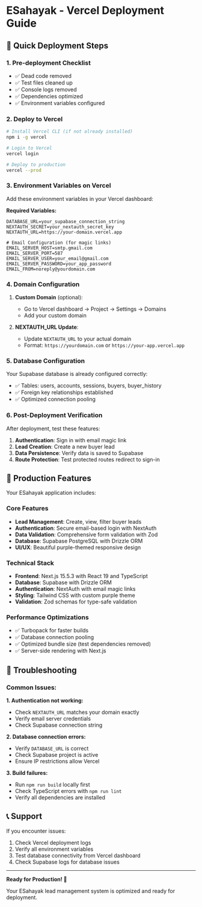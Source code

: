 # ESahayak - Vercel Deployment Guide

## 🚀 Quick Deployment Steps

### 1. Pre-deployment Checklist

- ✅ Dead code removed
- ✅ Test files cleaned up
- ✅ Console logs removed
- ✅ Dependencies optimized
- ✅ Environment variables configured

### 2. Deploy to Vercel

```bash
# Install Vercel CLI (if not already installed)
npm i -g vercel

# Login to Vercel
vercel login

# Deploy to production
vercel --prod
```

### 3. Environment Variables on Vercel

Add these environment variables in your Vercel dashboard:

**Required Variables:**

```env
DATABASE_URL=your_supabase_connection_string
NEXTAUTH_SECRET=your_nextauth_secret_key
NEXTAUTH_URL=https://your-domain.vercel.app

# Email Configuration (for magic links)
EMAIL_SERVER_HOST=smtp.gmail.com
EMAIL_SERVER_PORT=587
EMAIL_SERVER_USER=your_email@gmail.com
EMAIL_SERVER_PASSWORD=your_app_password
EMAIL_FROM=noreply@yourdomain.com
```

### 4. Domain Configuration

1. **Custom Domain** (optional):

   - Go to Vercel dashboard → Project → Settings → Domains
   - Add your custom domain

2. **NEXTAUTH_URL Update**:
   - Update `NEXTAUTH_URL` to your actual domain
   - Format: `https://yourdomain.com` or `https://your-app.vercel.app`

### 5. Database Configuration

Your Supabase database is already configured correctly:

- ✅ Tables: users, accounts, sessions, buyers, buyer_history
- ✅ Foreign key relationships established
- ✅ Optimized connection pooling

### 6. Post-Deployment Verification

After deployment, test these features:

1. **Authentication**: Sign in with email magic link
2. **Lead Creation**: Create a new buyer lead
3. **Data Persistence**: Verify data is saved to Supabase
4. **Route Protection**: Test protected routes redirect to sign-in

## 🎯 Production Features

Your ESahayak application includes:

### Core Features

- **Lead Management**: Create, view, filter buyer leads
- **Authentication**: Secure email-based login with NextAuth
- **Data Validation**: Comprehensive form validation with Zod
- **Database**: Supabase PostgreSQL with Drizzle ORM
- **UI/UX**: Beautiful purple-themed responsive design

### Technical Stack

- **Frontend**: Next.js 15.5.3 with React 19 and TypeScript
- **Database**: Supabase with Drizzle ORM
- **Authentication**: NextAuth with email magic links
- **Styling**: Tailwind CSS with custom purple theme
- **Validation**: Zod schemas for type-safe validation

### Performance Optimizations

- ✅ Turbopack for faster builds
- ✅ Database connection pooling
- ✅ Optimized bundle size (test dependencies removed)
- ✅ Server-side rendering with Next.js

## 🔧 Troubleshooting

### Common Issues:

**1. Authentication not working:**

- Check `NEXTAUTH_URL` matches your domain exactly
- Verify email server credentials
- Check Supabase connection string

**2. Database connection errors:**

- Verify `DATABASE_URL` is correct
- Check Supabase project is active
- Ensure IP restrictions allow Vercel

**3. Build failures:**

- Run `npm run build` locally first
- Check TypeScript errors with `npm run lint`
- Verify all dependencies are installed

## 📞 Support

If you encounter issues:

1. Check Vercel deployment logs
2. Verify all environment variables
3. Test database connectivity from Vercel dashboard
4. Check Supabase logs for database issues

---

**Ready for Production! 🎉**

Your ESahayak lead management system is optimized and ready for deployment.
